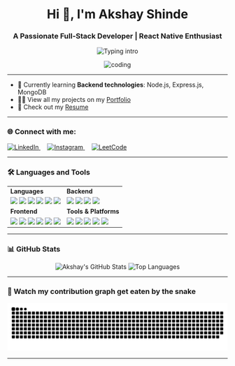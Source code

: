 <h1 align="center">Hi 👋, I'm Akshay Shinde</h1>
<h3 align="center">A Passionate Full-Stack Developer | React Native Enthusiast</h3>

<p align="center">
  <img src="https://readme-typing-svg.herokuapp.com?font=Fira+Code&size=24&pause=1000&center=true&vCenter=true&width=435&lines=Hi,+I'm+Akshay+Shinde;React+Native+Developer+📱;Full-Stack+Learner+🧠;DSA+Problem+Solver+💡;Software+Developer+⚡;Welcome+to+my+GitHub!" alt="Typing intro" />
</p>

<p align="center">
  <img alt="coding" width="400" src="https://user-images.githubusercontent.com/55389276/140866485-8fb1c876-9a8f-4d6a-98dc-08c4981eaf70.gif" />
</p>

---

- 🌱 Currently learning **Backend technologies**: Node.js, Express.js, MongoDB  
- 👨‍💻 View all my projects on my [Portfolio](https://akshay-shinde-portfolio-45.vercel.app/)  
- 📄 Check out my [Resume](https://drive.google.com/file/d/1lUBhA9XVcNlwg228eYq7AQ_h-d7is2CB/view?usp=drive_link)

---

### 🌐 Connect with me:
<p align="left">
  <a href="https://www.linkedin.com/in/akshayshinde2" target="_blank">
    <img src="https://raw.githubusercontent.com/rahuldkjain/github-profile-readme-generator/master/src/images/icons/Social/linked-in-alt.svg" alt="LinkedIn" width="40" height="40"/>
  </a>
   &nbsp;&nbsp;&nbsp;
  <a href="https://instagram.com/akshay._tbvh" target="_blank">
    <img src="https://raw.githubusercontent.com/rahuldkjain/github-profile-readme-generator/master/src/images/icons/Social/instagram.svg" alt="Instagram" width="40" height="40"/>
  </a>
   &nbsp;&nbsp;&nbsp;
  <a href="https://leetcode.com/akshayshinde01232/" target="_blank">
    <img src="https://raw.githubusercontent.com/rahuldkjain/github-profile-readme-generator/master/src/images/icons/Social/leet-code.svg" alt="LeetCode" width="40" height="40"/>
  </a>
</p>

---

### 🛠️ Languages and Tools

<table>
  <tr>
    <td><strong>Languages</strong></td>
    <td><strong>Backend</strong></td>
  </tr>
  <tr>
    <td>
      <img src="https://img.shields.io/badge/-JavaScript-F7DF1E?logo=javascript&logoColor=000" />
      <img src="https://img.shields.io/badge/-TypeScript-3178C6?logo=typescript&logoColor=fff" />
      <img src="https://img.shields.io/badge/-HTML5-E34F26?logo=html5&logoColor=fff" />
      <img src="https://img.shields.io/badge/-CSS3-1572B6?logo=css3&logoColor=fff" />
      <img src="https://img.shields.io/badge/-Kotlin-7F52FF?logo=kotlin&logoColor=fff" />
      <img src="https://img.shields.io/badge/-Bash-4EAA25?logo=gnu-bash&logoColor=fff" />
    </td>
    <td>
      <img src="https://img.shields.io/badge/-Node.js-339933?logo=node.js&logoColor=fff" />
      <img src="https://img.shields.io/badge/-Express-000000?logo=express&logoColor=fff" />
      <img src="https://img.shields.io/badge/-MongoDB-47A248?logo=mongodb&logoColor=fff" />
      <img src="https://img.shields.io/badge/-MySQL-4479A1?logo=mysql&logoColor=fff" />
    </td>
  </tr>
  <tr>
    <td><strong>Frontend</strong></td>
    <td><strong>Tools & Platforms</strong></td>
  </tr>
  <tr>
    <td>
      <img src="https://img.shields.io/badge/-React-61DAFB?logo=react&logoColor=000" />
      <img src="https://img.shields.io/badge/-ReactNative-20232A?logo=react&logoColor=61DAFB" />
      <img src="https://img.shields.io/badge/-Redux-764ABC?logo=redux&logoColor=fff" />
      <img src="https://img.shields.io/badge/-Next.js-000?logo=next.js&logoColor=fff" />
      <img src="https://img.shields.io/badge/-Tailwind-38B2AC?logo=tailwind-css&logoColor=fff" />
      <img src="https://img.shields.io/badge/-Figma-F24E1E?logo=figma&logoColor=fff" />
    </td>
    <td>
      <img src="https://img.shields.io/badge/-Firebase-FFCA28?logo=firebase&logoColor=000" />
      <img src="https://img.shields.io/badge/-Git-F05032?logo=git&logoColor=fff" />
      <img src="https://img.shields.io/badge/-VSCode-007ACC?logo=visual-studio-code&logoColor=fff" />
      <img src="https://img.shields.io/badge/-Postman-FF6C37?logo=postman&logoColor=fff" />
      <img src="https://img.shields.io/badge/-Linux-FCC624?logo=linux&logoColor=000" />
    </td>
  </tr>
</table>

---

### 📊 GitHub Stats

<div align="center">

<img src="https://github-readme-stats.vercel.app/api?username=akshayshinde8&show_icons=true&theme=tokyonight&locale=en" alt="Akshay's GitHub Stats" width="48%" />
<img src="https://github-readme-stats.vercel.app/api/top-langs/?username=akshayshinde8&layout=compact&theme=tokyonight&locale=en" alt="Top Languages" width="48%" />

<br/>

</div>

---

### 🐍 Watch my contribution graph get eaten by the snake

<picture>
  <source media="(prefers-color-scheme: dark)" srcset="https://raw.githubusercontent.com/platane/snk/output/github-contribution-grid-snake-dark.svg" />
  <source media="(prefers-color-scheme: light)" srcset="https://raw.githubusercontent.com/platane/snk/output/github-contribution-grid-snake.svg" />
  <img alt="snake animation" src="https://raw.githubusercontent.com/platane/snk/output/github-contribution-grid-snake.svg" />
</picture>

---

